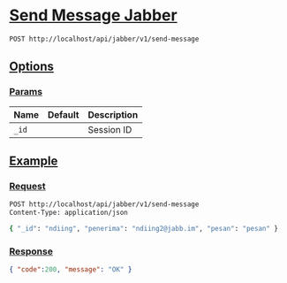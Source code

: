 # [Send Message Jabber]()

```bash
POST http://localhost/api/jabber/v1/send-message
```

## [Options]()

### [Params]()

Name | Default | Description
--- | --- | ---
`_id` |  | Session ID

## [Example]()

### [Request]()

```bash
POST http://localhost/api/jabber/v1/send-message
Content-Type: application/json

{ "_id": "ndiing", "penerima": "ndiing2@jabb.im", "pesan": "pesan" }
```

### [Response]()

```json
{ "code":200, "message": "OK" }
```